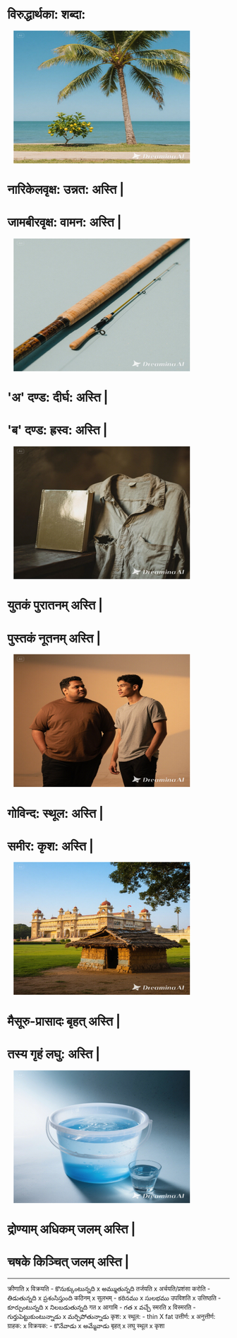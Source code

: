 # विरुद्धार्थका: शब्दा:  

&emsp;<img src="pics\unnatha-vaamatha.jpeg" width="400" height="300" />
# नारिकेलवृक्ष: उन्नत: अस्ति |
# जामबीरवृक्ष: वामन: अस्ति |
&emsp;<img src="pics\dirgha-hraswa.jpeg" width="400" height="300" />
# 'अ' दण्ड: दीर्घ: अस्ति |
# 'ब' दण्ड: ह्रस्व: अस्ति |
&emsp;<img src="pics\nuuthanam-puraathanam.jpeg" width="400" height="300" />
# युतकं पुरातनम् अस्ति |
# पुस्तकं नूतनम् अस्ति |
&emsp;<img src="pics\sthula-krusha.jpeg" width="400" height="300" />
# गोविन्द: स्थूल: अस्ति |
# समीर: कृश: अस्ति |
&emsp;<img src="pics\bruhath-laghu.jpeg" width="400" height="300" />
# मैसूरु-प्रासादः बृहत् अस्ति |
# तस्य गृहं लघु: अस्ति |
&emsp;<img src="pics\adhikam-kinchith.jpeg" width="400" height="300" />
# द्रोण्याम् अधिकम् जलम् अस्ति |
# चषके किञ्चित् जलम् अस्ति |

***************************************





क्रीणाति x विक्रयति - కొనుక్కుంటున్నది x అమ్ముతున్నది 
तर्जयति x अर्चयति/प्रशंसा करोति - తిడుతున్నది x ప్రశంసిస్తుంది
कठिनम् x सुलभम् - కఠినము x సులభము 
उपविशति x उत्तिष्ठति - కూర్చుంటున్నది x నిలబడుతున్నది
गत x आगामि - గత x వచ్చే 
स्मरति x विस्मरति - గుర్తుపెట్టుకుంటున్నాడు x మర్చిపోతున్నాడు 
कृश: x स्थूल: - thin X fat
उत्तीर्ण: x अनुत्तीर्ण:
ग्राहक: x विक्रयक: - కొనేవాడు x అమ్మేవాడు 
बृहत् x लघु 
स्थूल  x कृशा
